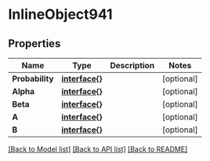 # InlineObject941

## Properties

Name | Type | Description | Notes
------------ | ------------- | ------------- | -------------
**Probability** | [**interface{}**](.md) |  | [optional] 
**Alpha** | [**interface{}**](.md) |  | [optional] 
**Beta** | [**interface{}**](.md) |  | [optional] 
**A** | [**interface{}**](.md) |  | [optional] 
**B** | [**interface{}**](.md) |  | [optional] 

[[Back to Model list]](../README.md#documentation-for-models) [[Back to API list]](../README.md#documentation-for-api-endpoints) [[Back to README]](../README.md)


